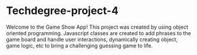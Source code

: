 # Techdegree-project-4
Welcome to the Game Show App! This project was created by using object oriented programming. Javascript classes are created to add phrases to the game board and handle user interactions, dynamically creating object, game logic, etc to bring a challenging guessing game to life.
